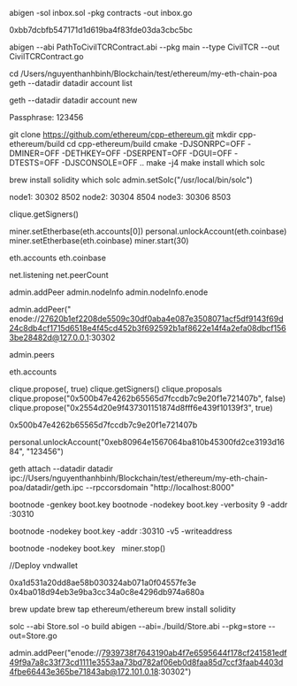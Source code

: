 abigen -sol inbox.sol -pkg contracts -out inbox.go

0xbb7dcbfb547171d1d619ba4f83fde03da3cbc5bc

abigen --abi PathToCivilTCRContract.abi --pkg main --type CivilTCR --out CivilTCRContract.go

cd /Users/nguyenthanhbinh/Blockchain/test/ethereum/my-eth-chain-poa
geth --datadir datadir account list

 geth --datadir datadir account new

Passphrase: 123456



git clone https://github.com/ethereum/cpp-ethereum.git
mkdir cpp-ethereum/build
cd cpp-ethereum/build
cmake -DJSONRPC=OFF -DMINER=OFF -DETHKEY=OFF -DSERPENT=OFF -DGUI=OFF -DTESTS=OFF -DJSCONSOLE=OFF ..
make -j4
make install
which solc

brew install solidity
which solc
admin.setSolc("/usr/local/bin/solc")


node1: 30302 8502
node2: 30304 8504
node3: 30306 8503

clique.getSigners()

miner.setEtherbase(eth.accounts[0])
personal.unlockAccount(eth.coinbase)
miner.setEtherbase(eth.coinbase)
miner.start(30)

eth.accounts
eth.coinbase

net.listening
net.peerCount

admin.addPeer
admin.nodeInfo
admin.nodeInfo.enode


admin.addPeer("
enode://27620b1ef2208de5509c30df0aba4e087e3508071acf5df9143f69d24c8db4cf1715d6518e4f45cd452b3f692592b1af8622e14f4a2efa08dbcf1563be28482d@127.0.0.1:30302

admin.peers

eth.accounts

clique.propose(<NEWSEALER>, true)
clique.getSigners()
clique.proposals
clique.propose("0x500b47e4262b65565d7fccdb7c9e20f1e721407b", false)
clique.propose("0x2554d20e9f437301151874d8fff6e439f10139f3", true)

0x500b47e4262b65565d7fccdb7c9e20f1e721407b

personal.unlockAccount("0xeb80964e1567064ba810b45300fd2ce3193d1684", "123456")

geth attach --datadir datadir  ipc://Users/nguyenthanhbinh/Blockchain/test/ethereum/my-eth-chain-poa/datadir/geth.ipc --rpccorsdomain "http://localhost:8000"

bootnode -genkey boot.key
bootnode -nodekey boot.key -verbosity 9 -addr :30310

 bootnode -nodekey boot.key  -addr :30310 -v5  -writeaddress

 bootnode -nodekey boot.key
 
miner.stop()


//Deploy vndwallet

0xa1d531a20dd8ae58b030324ab071a0f04557fe3e
0x4ba018d94eb3e9ba3cc34a0c8e4296db974a680a

brew update
brew tap ethereum/ethereum
brew install solidity

solc --abi Store.sol -o build
abigen --abi=./build/Store.abi --pkg=store --out=Store.go




admin.addPeer("enode://7939738f7643190ab4f7e6595644f178cf241581edf49f9a7a8c33f73cd1111e3553aa73bd782af06eb0d8faa85d7ccf3faab4403d4fbe66443e365be71843ab@172.101.0.18:30302")
